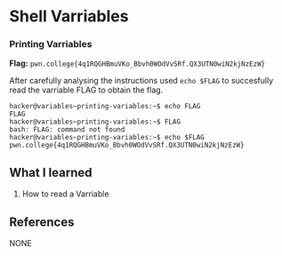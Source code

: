 # Shell Varriables

### Printing Varriables

**Flag:** `pwn.college{4q1RQGHBmuVKo_Bbvh0WOdVvSRf.QX3UTN0wiN2kjNzEzW}`

After carefully analysing the instructions used `echo $FLAG` to succesfully read the varriable FLAG to obtain the flag.

```
hacker@variables~printing-variables:~$ echo FLAG
FLAG
hacker@variables~printing-variables:~$ FLAG
bash: FLAG: command not found
hacker@variables~printing-variables:~$ echo $FLAG
pwn.college{4q1RQGHBmuVKo_Bbvh0WOdVvSRf.QX3UTN0wiN2kjNzEzW}
```

## What I learned

1. How to read a Varriable

## References

NONE
